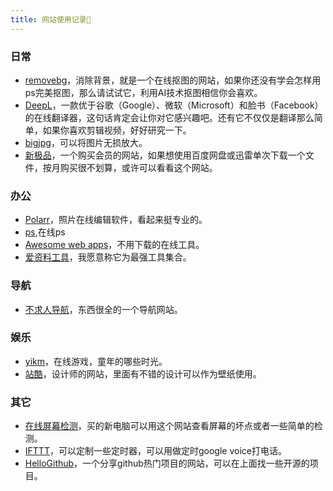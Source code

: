 ```yaml
---
title: 网站使用记录🤞
---
```

### 日常
* [removebg](https://www.remove.bg/zh)，消除背景，就是一个在线抠图的网站，如果你还没有学会怎样用ps完美抠图，那么请试试它，利用AI技术抠图相信你会喜欢。
* [DeepL](https://www.deepl.com/translator)，一款优于谷歌（Google）、微软（Microsoft）和脸书（Facebook）的在线翻译器，这句话肯定会让你对它感兴趣吧。还有它不仅仅是翻译那么简单，如果你喜欢剪辑视频，好好研究一下。
* [bigjpg](https://bigjpg.com/)，可以将图片无损放大。
* [新极品](http://fulivip.com/)，一个购买会员的网站，如果想使用百度网盘或迅雷单次下载一个文件，按月购买很不划算，或许可以看看这个网站。

### 办公
* [Polarr](https://photoeditor.polarr.co/)，照片在线编辑软件，看起来挺专业的。
* [ps](https://ps.gaoding.com/),在线ps
* [Awesome web apps](https://123apps.com/)，不用下载的在线工具。
* [爱资料工具](https://www.toolnb.com/)，我愿意称它为最强工具集合。


### 导航
* [不求人导航](https://java.bqrdh.com/)，东西很全的一个导航网站。


### 娱乐
* [yikm](https://www.yikm.net/)，在线游戏，童年的哪些时光。
* [站酷](https://www.zcool.com.cn/home)，设计师的网站，里面有不错的设计可以作为壁纸使用。

### 其它
* [在线屏幕检测](https://screen.bmcx.com/#welcome)，买的新电脑可以用这个网站查看屏幕的坏点或者一些简单的检测。
* [IFTTT](https://ifttt.com/)，可以定制一些定时器，可以用做定时google voice打电话。
* [HelloGithub](https://www.hellogithub.com/)，一个分享github热门项目的网站，可以在上面找一些开源的项目。
